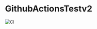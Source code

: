# GithubActionsTestv2
[![CI](https://github.com/2302436/GithubActionsTestv2/actions/workflows/blank.yml/badge.svg)](https://github.com/2302436/GithubActionsTestv2/actions/workflows/blank.yml)
